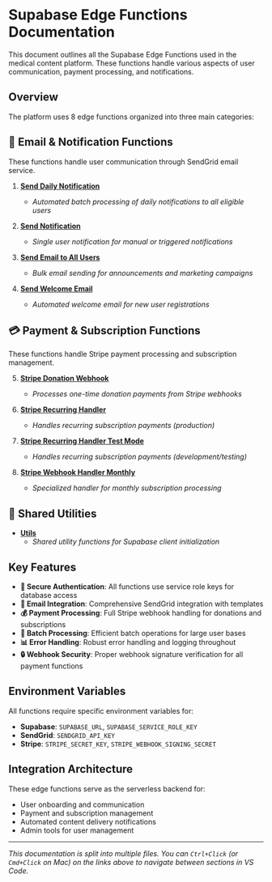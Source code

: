 # Supabase Edge Functions Documentation

This document outlines all the Supabase Edge Functions used in the medical content platform. These functions handle various aspects of user communication, payment processing, and notifications.

## Overview

The platform uses 8 edge functions organized into three main categories:

## 📧 Email & Notification Functions

These functions handle user communication through SendGrid email service.

1. [**Send Daily Notification**](./supabase_functions/send-daily-notification.md)
   - *Automated batch processing of daily notifications to all eligible users*

2. [**Send Notification**](./supabase_functions/send-notification.md)
   - *Single user notification for manual or triggered notifications*

3. [**Send Email to All Users**](./supabase_functions/send-email-to-all-users.md)
   - *Bulk email sending for announcements and marketing campaigns*

4. [**Send Welcome Email**](./supabase_functions/send-welcome-email.md)
   - *Automated welcome email for new user registrations*

## 💳 Payment & Subscription Functions

These functions handle Stripe payment processing and subscription management.

5. [**Stripe Donation Webhook**](./supabase_functions/stripe-donation-webhook.md)
   - *Processes one-time donation payments from Stripe webhooks*

6. [**Stripe Recurring Handler**](./supabase_functions/stripe-recurring-handler.md)
   - *Handles recurring subscription payments (production)*

7. [**Stripe Recurring Handler Test Mode**](./supabase_functions/stripe-recurring-handler-test-mode.md)
   - *Handles recurring subscription payments (development/testing)*

8. [**Stripe Webhook Handler Monthly**](./supabase_functions/stripe-webhook-handler-monthly.md)
   - *Specialized handler for monthly subscription processing*

## 🔧 Shared Utilities

- [**Utils**](./supabase_functions/utils.md)
  - *Shared utility functions for Supabase client initialization*

## Key Features

- **🔐 Secure Authentication**: All functions use service role keys for database access
- **📧 Email Integration**: Comprehensive SendGrid integration with templates
- **💰 Payment Processing**: Full Stripe webhook handling for donations and subscriptions
- **🔄 Batch Processing**: Efficient batch operations for large user bases
- **📊 Error Handling**: Robust error handling and logging throughout
- **🔒 Webhook Security**: Proper webhook signature verification for all payment functions

## Environment Variables

All functions require specific environment variables for:
- **Supabase**: `SUPABASE_URL`, `SUPABASE_SERVICE_ROLE_KEY`
- **SendGrid**: `SENDGRID_API_KEY`
- **Stripe**: `STRIPE_SECRET_KEY`, `STRIPE_WEBHOOK_SIGNING_SECRET`

## Integration Architecture

These edge functions serve as the serverless backend for:
- User onboarding and communication
- Payment and subscription management
- Automated content delivery notifications
- Admin tools for user management

---
*This documentation is split into multiple files. You can `Ctrl+Click` (or `Cmd+Click` on Mac) on the links above to navigate between sections in VS Code.* 
